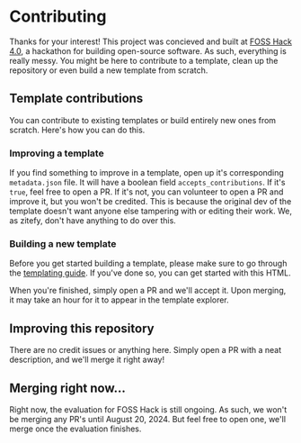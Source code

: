 # Contributing

Thanks for your interest! This project was concieved and built at [FOSS Hack 4.0](https://fossunited.org/fosshack/2024), a hackathon for building open-source software. As such, everything is really messy. You might be here to contribute to a template, clean up the repository or even build a new template from scratch.

## Template contributions
You can contribute to existing templates or build entirely new ones from scratch. Here's how you can do this.

### Improving a template
If you find something to improve in a template, open up it's corresponding `metadata.json` file. It will have a boolean field `accepts_contributions`. If it's `true`, feel free to open a PR. If it's not, you can volunteer to open a PR and improve it, but you won't be credited. This is because the original dev of the template doesn't want anyone else tampering with or editing their work. We, as zitefy, don't have anything to do over this.

### Building a new template
Before you get started building a template, please make sure to go through the [templating guide](). If you've done so, you can get started with this HTML.

When you're finished, simply open a PR and we'll accept it. Upon merging, it may take an hour for it to appear in the template explorer.

## Improving this repository
There are no credit issues or anything here. Simply open a PR with a neat description, and we'll merge it right away!

## Merging right now...
Right now, the evaluation for FOSS Hack is still ongoing. As such, we won't be merging any PR's until August 20, 2024. But feel free to open one, we'll merge once the evaluation finishes.